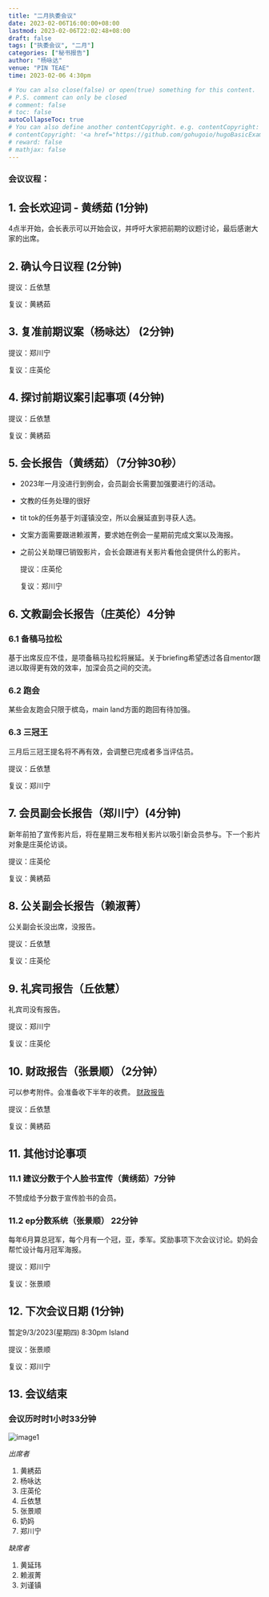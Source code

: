 ```yaml
---
title: "二月执委会议"
date: 2023-02-06T16:00:00+08:00
lastmod: 2023-02-06T22:02:48+08:00
draft: false
tags: ["执委会议", "二月"]
categories: ["秘书报告"]
author: "杨咏达"
venue: "PIN TEAE"
time: 2023-02-06 4:30pm

# You can also close(false) or open(true) something for this content.
# P.S. comment can only be closed
# comment: false
# toc: false
autoCollapseToc: true
# You can also define another contentCopyright. e.g. contentCopyright: "This is another copyright."
# contentCopyright: '<a href="https://github.com/gohugoio/hugoBasicExample" rel="noopener" target="_blank">See origin</a>'
# reward: false
# mathjax: false
---
```


### 会议议程：
## 1. 会长欢迎词 - 黄绣茹 (1分钟)
4点半开始，会长表示可以开始会议，并呼吁大家把前期的议题讨论，最后感谢大家的出席。



## 2. 确认今日议程 (2分钟)

  提议：丘依慧

  复议：黄綉茹
 
      
## 3. 复准前期议案（杨咏达） (2分钟)
  提议：郑川宁

  复议：庄英伦

## 4. 探讨前期议案引起事项 (4分钟)

  提议：丘依慧

  复议：黄綉茹

## 5. 会长报告（黄绣茹）（7分钟30秒）

- 2023年一月没进行到例会，会员副会长需要加强要进行的活动。
- 文教的任务处理的很好
- tit tok的任务基于刘谨镇没空，所以会展延直到寻获人选。
- 文案方面需要跟进赖淑菁，要求她在例会一星期前完成文案以及海报。
- 之前公关助理已销毁影片，会长会跟进有关影片看他会提供什么的影片。


  提议：庄英伦

  复议：郑川宁

## 6. 文教副会长报告（庄英伦）4分钟

### 6.1 备稿马拉松
基于出席反应不佳，是项备稿马拉松将展延。关于briefing希望透过各自mentor跟进以取得更有效的效率，加深会员之间的交流。

### 6.2 跑会
某些会友跑会只限于槟岛，main land方面的跑回有待加强。

### 6.3 三冠王
三月后三冠王提名将不再有效，会调整已完成者多当评估员。

  提议：丘依慧

  复议：郑川宁


## 7. 会员副会长报告（郑川宁）(4分钟)

新年前拍了宣传影片后，将在星期三发布相关影片以吸引新会员参与。下一个影片对象是庄英伦访谈。

  提议：庄英伦

  复议：黄綉茹

## 8. 公关副会长报告（赖淑菁）

公关副会长没出席，没报告。

  提议：丘依慧

  复议：庄英伦

## 9. 礼宾司报告（丘依慧）
礼宾司没有报告。


  提议：郑川宁

  复议：庄英伦

## 10. 财政报告（张景顺）（2分钟）
可以参考附件。会准备收下半年的收费。
[财政报告](/tmc/file/2023/2/YES_TMC_PnL_20230206.pdf)

  提议：丘依慧

  复议：黄綉茹

## 11. 其他讨论事项 

### 11.1 建议分数于个人脸书宣传（黄绣茹）7分钟
不赞成给予分数于宣传脸书的会员。

### 11.2 ep分数系统（张景顺） 22分钟
每年6月算总冠军，每个月有一个冠，亚，季军。奖励事项下次会议讨论。奶妈会帮忙设计每月冠军海报。



  提议：郑川宁

  复议：张景顺


## 12. 下次会议日期 (1分钟)
  暂定9/3/2023(星期四) 8:30pm Island




  提议：张景顺

  复议：郑川宁

## 13. 会议结束


 
### 会议历时时1小时33分钟


![image1](/tmc/file/2023/2/1.jpeg "image1")

*出席者*
1. 黄綉茹
2. 杨咏达 
3. 庄英伦
4. 丘依慧
5. 张景顺
6. 奶妈
7. 郑川宁

*缺席者*
1. 黄延玮
2. 赖淑菁
3. 刘谨镇


